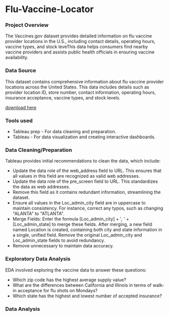 # Flu-Vaccine-Locator
### Project Overview

The Vaccines.gov dataset provides detailed information on flu vaccine provider locations in the U.S., including contact details, operating hours, vaccine types, and stock leveThis data helps consumers find nearby vaccine providers and assists public health officials in ensuring vaccine availability.

### Data Source

This dataset contains comprehensive information about flu vaccine provider locations across the United States. This data includes details such as provider location ID, store number, contact information, operating hours, insurance acceptance, vaccine types, and stock levels.

[download here](https://data.cdc.gov/Flu-Vaccinations/Vaccines-gov-Flu-vaccinating-provider-locations/bugr-bbfr/about_data)

### Tools used

- Tableau prep - For data cleaning and preparation.
- Tableau - For data visualization and creating interactive dashboards.

### Data Cleaning/Preparation

Tableau provides initial recommendations to clean the data, which include:
- Update the data role of the web_address field to URL. This ensures that all values in this field are recognized as valid web addresses.
- Update the data role of the pre_screen field to URL. This standardizes the data as web addresses.
- Remove this field as it contains redundant information, streamlining the dataset.
- Ensure all values in the Loc_admin_city field are in uppercase to maintain consistency. For instance, correct any typos, such as changing "ALANTA" to "ATLANTA".
- Merge Fields: Enter the formula [Loc_admin_city] + ', ' + [Loc_admin_state] to merge these fields. After merging, a new field named Location is created, containing both city and state information in a single, unified field. Remove the original Loc_admin_city and Loc_admin_state fields to avoid redundancy.
- Remove unnecessary to maintain data accuracy.

### Exploratory Data Analysis

EDA involved exploring the vaccine data to answer these questions:

- Which zip code has the highest average supply value?
- What are the differences between California and Illinois in terms of walk-in acceptance for flu shots on Mondays?
- Which state has the highest and lowest number of accepted insurance?

### Data Analysis
